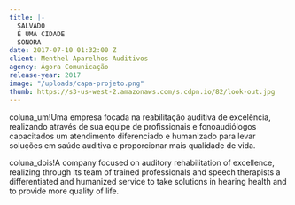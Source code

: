 ```yaml
---
title: |-
  SALVADO
  É UMA CIDADE
  SONORA
date: 2017-07-10 01:32:00 Z
client: Menthel Aparelhos Auditivos
agency: Ágora Comunicação
release-year: 2017
image: "/uploads/capa-projeto.png"
thumb: https://s3-us-west-2.amazonaws.com/s.cdpn.io/82/look-out.jpg
---
```


coluna_um!Uma empresa focada na reabilitação auditiva de excelência, realizando através de sua equipe de profissionais e fonoaudiólogos capacitados um atendimento diferenciado e humanizado para levar soluções em saúde auditiva e proporcionar mais qualidade de vida.

coluna_dois!A company focused on auditory rehabilitation of excellence, realizing through its team of trained professionals and speech therapists a differentiated and humanized service to take solutions in hearing health and to provide more quality of life.